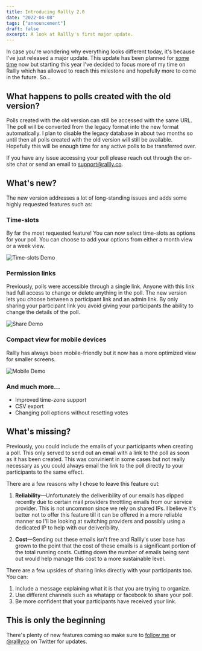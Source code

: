 ```yaml
---
title: Introducing Rallly 2.0
date: "2022-04-08"
tags: ["announcement"]
draft: false
excerpt: A look at Rallly's first major update.
---
```


In case you're wondering why everything looks different today, it's because I've
just released a major update. This update has been planned for [some time](https://twitter.com/imlukevella/status/1288066459248349184)
now but starting this year I've decided to focus more of my time on Rallly which has allowed
to reach this milestone and hopefully more to come in the future. So…

## What happens to polls created with the old version?

Polls created with the old version can still be accessed with the same URL.
The poll will be converted from the legacy format into the new format automatically.
I plan to disable the legacy database in about two months so until then all
polls created with the old version will still be available. Hopefully this will
be enough time for any active polls to be transferred over.

If you have any issue accessing your poll please reach out through the on-site chat or send an email to [support@rallly.co](mailto:support@rallly.co).

## What's new?

The new version addresses a lot of long-standing issues and adds some highly requested features such as:

### Time-slots

By far the most requested feature! You can now select time-slots as options for your poll.
You can choose to add your options from either a month view or a week view.

![Time-slots Demo](/static/images/timeslots-demo.gif)

### Permission links

Previously, polls were accessible through a single link. Anyone with this link
had full access to change or delete anything in the poll. The new version lets
you choose between a participant link and an admin link. By only sharing your
participant link you avoid giving your participants the ability to change the
details of the poll.

![Share Demo](/static/images/share-demo.gif)

### Compact view for mobile devices

Rallly has always been mobile-friendly but it now has a more optimized view for smaller screens.

![Mobile Demo](/static/images/mobile-demo.gif)

### And much more…

- Improved time-zone support
- CSV export
- Changing poll options without resetting votes

## What's missing?

Previously, you could include the emails of your participants when creating a poll. This only served to
send out an email with a link to the poll as soon as it has been created. This was convinient in some cases but not
really necessary as you could always email the link to the poll directly to your participants to the same effect.

There are a few reasons why I chose to leave this feature out:

1. **Reliability**&mdash;Unfortunately the deliveribility of our emails has dipped recently
   due to certain mail providers throttling emails from our service provider. This is not uncommon since we
   rely on shared IPs. I believe it's better not to offer this feature till it can be offered in a more reliable
   manner so I'll be looking at switching providers and possibly using a dedicated IP to help with
   our deliveribility.

2. **Cost**&mdash;Sending out these emails isn't free and Rallly's user base has grown to the point that
   the cost of these emails is a significant portion of the total running costs. Cutting down the number of emails
   being sent out would help manage this cost to a more sustainable level.

There are a few upsides of sharing links directly with your participants too. You can:

1. Include a message explaining what it is that you are trying to organize.
2. Use different channels such as whatapp or facebook to share your poll.
3. Be more confident that your participants have received your link.

## This is only the beginning

There's plenty of new features coming so make sure to [follow me](https://twitter.com/imlukevella) or [@ralllyco](https://twitter.com/ralllyco) on Twitter for updates.
